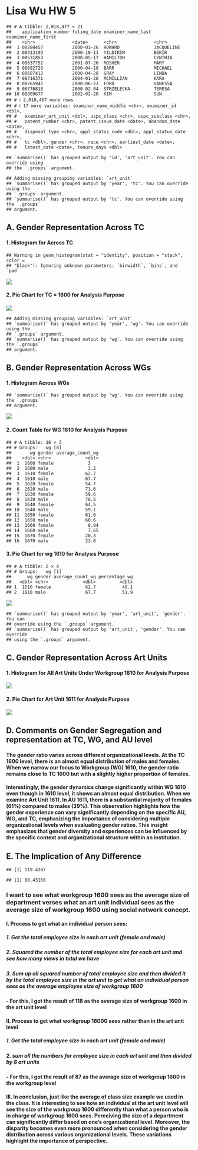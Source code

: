 Lisa Wu HW 5
================

    ## # A tibble: 2,018,477 × 21
    ##    application_number filing_date examiner_name_last examiner_name_first
    ##    <chr>              <date>      <chr>              <chr>              
    ##  1 08284457           2000-01-26  HOWARD             JACQUELINE         
    ##  2 08413193           2000-10-11  YILDIRIM           BEKIR              
    ##  3 08531853           2000-05-17  HAMILTON           CYNTHIA            
    ##  4 08637752           2001-07-20  MOSHER             MARY               
    ##  5 08682726           2000-04-10  BARR               MICHAEL            
    ##  6 08687412           2000-04-28  GRAY               LINDA              
    ##  7 08716371           2004-01-26  MCMILLIAN          KARA               
    ##  8 08765941           2000-06-23  FORD               VANESSA            
    ##  9 08776818           2000-02-04  STRZELECKA         TERESA             
    ## 10 08809677           2002-02-20  KIM                SUN                
    ## # ℹ 2,018,467 more rows
    ## # ℹ 17 more variables: examiner_name_middle <chr>, examiner_id <dbl>,
    ## #   examiner_art_unit <dbl>, uspc_class <chr>, uspc_subclass <chr>,
    ## #   patent_number <chr>, patent_issue_date <date>, abandon_date <date>,
    ## #   disposal_type <chr>, appl_status_code <dbl>, appl_status_date <chr>,
    ## #   tc <dbl>, gender <chr>, race <chr>, earliest_date <date>,
    ## #   latest_date <date>, tenure_days <dbl>

    ## `summarise()` has grouped output by 'id', 'art_unit'. You can override using
    ## the `.groups` argument.

    ## Adding missing grouping variables: `art_unit`
    ## `summarise()` has grouped output by 'year', 'tc'. You can override using the
    ## `.groups` argument.
    ## `summarise()` has grouped output by 'tc'. You can override using the `.groups`
    ## argument.

## A. Gender Representation Across TC

#### 1. Histogram for Across TC

    ## Warning in geom_histogram(stat = "identity", position = "stack", color =
    ## "black"): Ignoring unknown parameters: `binwidth`, `bins`, and `pad`

![](Lisa-Wu-HW-5_files/figure-gfm/histogram%20for%20gender%20distribution%20of%20tc%20over%20the%20years-1.png)<!-- -->

#### 2. Pie Chart for TC = 1600 for Analysis Purpose

![](Lisa-Wu-HW-5_files/figure-gfm/pie%20chart%20for%20tc%201600-1.png)<!-- -->

    ## Adding missing grouping variables: `art_unit`
    ## `summarise()` has grouped output by 'year', 'wg'. You can override using the
    ## `.groups` argument.
    ## `summarise()` has grouped output by 'wg'. You can override using the `.groups`
    ## argument.

## B. Gender Representation Across WGs

#### 1. Histogram Across WGs

    ## `summarise()` has grouped output by 'wg'. You can override using the `.groups`
    ## argument.

![](Lisa-Wu-HW-5_files/figure-gfm/histogram%20for%20gender%20distribution%20of%20all%20WGs%20over%20the%20years-1.png)<!-- -->

#### 2. Count Table for WG 1610 for Analysis Purpose

    ## # A tibble: 16 × 3
    ## # Groups:   wg [8]
    ##       wg gender average_count_wg
    ##    <dbl> <chr>             <dbl>
    ##  1  1600 female             3   
    ##  2  1600 male               3.2 
    ##  3  1610 female            62.7 
    ##  4  1610 male              67.7 
    ##  5  1620 female            54.7 
    ##  6  1620 male              71.6 
    ##  7  1630 female            59.6 
    ##  8  1630 male              78.5 
    ##  9  1640 female            64.5 
    ## 10  1640 male              59.1 
    ## 11  1650 female            61.6 
    ## 12  1650 male              60.6 
    ## 13  1660 female             8.94
    ## 14  1660 male               7.65
    ## 15  1670 female            20.3 
    ## 16  1670 male              23.8

#### 3. Pie Chart for wg 1610 for Analysis Purpose

    ## # A tibble: 2 × 4
    ## # Groups:   wg [1]
    ##      wg gender average_count_wg percentage_wg
    ##   <dbl> <chr>             <dbl>         <dbl>
    ## 1  1610 female             62.7          48.1
    ## 2  1610 male               67.7          51.9

![](Lisa-Wu-HW-5_files/figure-gfm/pie%20chart%20for%20gender%20distribution%20of%20workgroup%201610%20over%20the%20years-1.png)<!-- -->

    ## `summarise()` has grouped output by 'year', 'art_unit', 'gender'. You can
    ## override using the `.groups` argument.
    ## `summarise()` has grouped output by 'art_unit', 'gender'. You can override
    ## using the `.groups` argument.

## C. Gender Representation Across Art Units

#### 1. Histogram for All Art Units Under Workgroup 1610 for Analysis Purpose

![](Lisa-Wu-HW-5_files/figure-gfm/histogram%20for%20gender%20distribution%20of%20art%20units%20under%20wg%201610%20over%20the%20years-1.png)<!-- -->

#### 2. Pie Chart for Art Unit 1611 for Analysis Purpose

![](Lisa-Wu-HW-5_files/figure-gfm/pie%20chart%20for%20gender%20distribution%20of%20art%20units%20of%201611%20over%20the%20years-1.png)<!-- -->

## D. Comments on Gender Segregation and representation at TC, WG, and AU level

#### The gender ratio varies across different organizational levels. At the TC 1600 level, there is an almost equal distribution of males and females. When we narrow our focus to Workgroup (WG) 1610, the gender ratio remains close to TC 1600 but with a slightly higher proportion of females.

#### Interestingly, the gender dynamics change significantly within WG 1610 even though in 1610 level, it shows an almost equal distribution. When we examine Art Unit 1611. In AU 1611, there is a substantial majority of females (61%) compared to males (39%). This observation highlights how the gender experience can vary significantly depending on the specific AU, WG, and TC, emphasizing the importance of considering multiple organizational levels when evaluating gender ratios. This insight emphasizes that gender diversity and experiences can be influenced by the specific context and organizational structure within an institution.

## E. The Implication of Any Difference

    ## [1] 119.4287

    ## [1] 88.43166

### I want to see what workgroup 1600 sees as the average size of department verses what an art unit individual sees as the average size of workgroup 1600 using social network concept.

#### I. Process to get what an individual person sees:

##### 1. Get the total employee size in each art unit (female and male)

##### 2. Squared the number of the total employee size for each art unit and see how many views in total we have

##### 3. Sum up all squared number of total employee size and then divided it by the total employee size in the art unit to get what an individual person sees as the average employee size of workgroup 1600

#### - For this, I got the result of 118 as the average size of workgroup 1600 in the art unit level

#### II. Process to get what workgroup 16000 sees rather than in the art unit level

##### 1. Get the total employee size in each art unit (female and male)

##### 2. sum all the numbers for employee size in each art unit and then divided by 8 art units

#### - For this, I got the result of 87 as the average size of workgroup 1600 in the workgroup level

#### III. In conclusion, just like the average of class size example we used in the class. It is interesting to see how an individual at the art unit level will see the size of the workgroup 1600 differently than what a person who is in charge of workgroup 1600 sees. Perceiving the size of a department can significantly differ based on one’s organizational level. Moreover, the disparity becomes even more pronounced when considering the gender distribution across various organizational levels. These variations highlight the importance of perspective.

